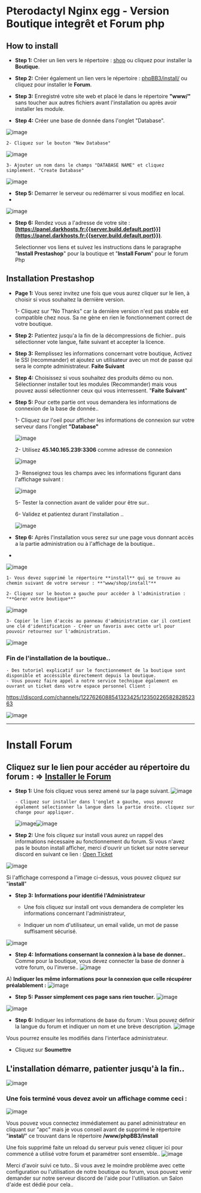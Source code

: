 
# Pterodactyl Nginx egg - Version Boutique integrêt et Forum php

## How to install
- **Step 1:** Créer un lien vers le répertoire : [shop](https://panel.darkhosts.fr:{{server.build.default.port}}/shop) ou cliquez pour installer la **Boutique**.
- **Step 2:** Créer également un lien vers le répertoire : [phpBB3/install/](https://panel.darkhosts.fr:{{server.build.default.port}}/phpBB3/install) ou cliquez pour installer le **Forum**.
- **Step 3:** Enregistré votre site web et placé le dans le répertoire **"www/"** sans toucher aux autres fichiers avant l'installation ou après avoir installer les module.

- **Step 4:** Créer une base de donnée dans l'onglet "Database".
  
![image](https://github.com/DarkGoliath2-0/WebBoutForum/assets/168300186/d2184dcc-0ec2-44dd-b6d0-828f9e735736)

    2- Cliquez sur le bouton "New Database" 

![image](https://github.com/DarkGoliath2-0/WebBoutForum/assets/168300186/afa5157e-cd8e-4d58-8d58-4850c69abd47)

    3- Ajouter un nom dans le champs "DATABASE NAME" et cliquez simplement. "Create Database"
    
![image](https://github.com/DarkGoliath2-0/WebBoutForum/assets/168300186/168de967-4526-4436-87b5-014e667d26e2)

- **Step 5:** Demarrer le serveur ou redémarrer si vous modifiez en local.
- 
![image](https://github.com/DarkGoliath2-0/WebBoutForum/assets/168300186/261fe057-76b3-406d-8e77-7ee663cd7b2d)

- **Step 6:** Rendez vous a l'adresse de votre site : **[https://panel.darkhosts.fr:{{server.build.default.port}}](https://panel.darkhosts.fr:{{server.build.default.port}})**.
  
    Selectionner vos liens et suivez les instructions dans le paragraphe "**Install Prestashop**" pour la boutique et "**Install Forum**" pour le forum Php

## Installation Prestashop

- **Page 1:** Vous serez invitez une fois que vous aurez cliquer sur le lien, à choisir si vous souhaitez la dernière version.
  
    1- Cliquez sur "No Thanks" car la dernière version n'est pas stable est compatible chez nous. Sa ne gène en rien le fonctionnement correct de votre boutique.
  
- **Step 2:** Patientez jusqu'a la fin de la décompressions de fichier.. puis sélectionner vote langue, faite suivant et accepter la licence.
  
- **Step 3:** Remplissez les informations concernant votre boutique, Activez le SSl (recommander) et ajoutez un utilisateur avec un mot de passe qui sera le compte administrateur. **Faite Suivant**
  
- **Step 4:** Choisissez si vous souhaitez des produits démo ou non. Sélectionner installer tout les modules (Recommander) mais vous pouvez aussi sélectionner ceux qui vous interressent. "**Faite Suivant**"
  
- **Step 5:** Pour cette partie ont vous demandera les informations de connexion de la base de donnée..
  
    1- Cliquez sur l'oeil pour afficher les informations de connexion sur votre serveur dans l'onglet **"Database"**

   ![image](https://github.com/DarkGoliath2-0/WebBoutForum/assets/168300186/353dc4c2-bff3-4e55-9777-1c2a8fb559bc)

    2- Utilisez **45.140.165.239:3306** comme adresse de connexion
  
  ![image](https://github.com/DarkGoliath2-0/WebBoutForum/assets/168300186/a835ca78-6d2f-435f-a92d-eefc91968a51)
  
    3- Renseignez tous les champs avec les informations figurant dans l'affichage suivant :
  
  ![image](https://github.com/DarkGoliath2-0/WebBoutForum/assets/168300186/dbba2058-d742-469f-bbcf-2631be458015)
  
    5- Tester la connection avant de valider pour être sur..
  
    6- Validez et patientez durant l'installation ..
  
  ![image](https://github.com/DarkGoliath2-0/WebBoutForum/assets/168300186/355c2d8b-7fad-47ff-baee-86a18e3badc6)
 
- **Step 6:** Après l'installation vous serez sur une page vous donnant accès a la partie administration ou à l'affichage de la boutique..
- 
![image](https://github.com/DarkGoliath2-0/WebBoutForum/assets/168300186/1c2cbcc7-2ce5-4ec2-bee4-1f7d3ff17511)

    1- Vous devez supprimé le répertoire **install** qui se trouve au chemin suivant de votre serveur : **"www/shop/install"**
  
    2- Cliquez sur le bouton a gauche pour accèder à l'administration : "**Gerer votre boutique**"
  
![image](https://github.com/DarkGoliath2-0/WebBoutForum/assets/168300186/4eb17420-8292-438e-8900-744b80d2a324)

    3- Copier le lien d'accès au panneau d'administration car il contient une clé d'identification - Créer un favoris avec cette url pour pouvoir retournez sur l'administration.
    
![image](https://github.com/DarkGoliath2-0/WebBoutForum/assets/168300186/806257a5-35a3-4c61-be6b-017eecd0e402)

### Fin de l'installation de la boutique..
    - Des tutoriel explicatif sur le fonctionnement de la boutique sont disponible et accéssible directement depuis la boutique.
    - Vous pouvez faire appel a notre service technique également en ouvrant un ticket dans votre espace personnel Client : 
    
https://discord.com/channels/1227626088541323425/1235022658282852363

![image](https://github.com/DarkGoliath2-0/WebBoutForum/assets/168300186/a3561d58-1987-4536-915c-8b51634d56fb)

-----------------------------------------------------------------------------------------------------------------------

# Install Forum 

## Cliquez sur le lien pour accéder au répertoire du forum : => [Installer le Forum](https://panel.darkhosts.fr:{{server.build.default.port}}/phpBB3/install)

- **Step 1:** Une fois cliquez vous serez amené sur la page suivant.
![image](https://github.com/DarkGoliath2-0/WebBoutForum/assets/168300186/1ae9bedf-26d4-47e3-a8c0-897f1a68a253)

      - Cliquez sur installer dans l'onglet a gauche, vous pouvez également sélectionner la langue dans la partie droite. cliquez sur change pour appliquer.

  ![image](https://github.com/DarkGoliath2-0/WebBoutForum/assets/168300186/b629057b-4150-44de-a6e9-09c7354203c5)![image](https://github.com/DarkGoliath2-0/WebBoutForum/assets/168300186/4c833ea9-55ea-406f-b9f7-b7809d7c4d53)

- **Step 2:** Une fois cliquez sur install vous aurez un rappel des informations nécessaire au fonctionnement du forum.
Si vous n'avez pas le bouton install afficher, merci d'ouvrir un ticket sur notre serveur discord en suivant ce lien : [Open Ticket](https://discord.com/channels/1227626088541323425/1227781906913824819)

![image](https://github.com/DarkGoliath2-0/WebBoutForum/assets/168300186/cc3aef21-439e-4a06-aee3-794f4a5287c8)

Si l'affichage correspond a l'image ci-dessus, vous pouvez cliquez sur "**install**"

- **Step 3:** __Informations pour identifié l'Administrateur__

    - Une fois cliquez sur install ont vous demandera de completer les informations concernant l'administrateur, 
  
    - Indiquer un nom d'utilisateur, un email valide, un mot de passe suffisament sécurisé.

![image](https://github.com/DarkGoliath2-0/WebBoutForum/assets/168300186/995881b9-3748-4e29-9dc7-1951a68cf860)

- **Step 4:** __Informations consernant la connexion à la base de donner..__
  Comme pour la boutique, vous devez connecter la base de donner à votre forum, ou l'inverse..
![image](https://github.com/DarkGoliath2-0/WebBoutForum/assets/168300186/b3d50288-b15f-4d3d-8f0c-dd825bb68dbc)

A) __Indiquer les même informations pour la connexion que celle récupérer préalablement :__ 
![image](https://github.com/DarkGoliath2-0/WebBoutForum/assets/168300186/dbba2058-d742-469f-bbcf-2631be458015)

- **Step 5:** __Passer simplement ces page sans rien toucher.__
![image](https://github.com/DarkGoliath2-0/WebBoutForum/assets/168300186/742da040-8846-4fc1-9aee-228ebdbf523b)

![image](https://github.com/DarkGoliath2-0/WebBoutForum/assets/168300186/3a79615d-326e-486d-85a2-664a462b1bd5)

- **Step 6:** Indiquer les informations de base du forum :
Vous pouvez définir la langue du forum et indiquer un nom et une brève description.
![image](https://github.com/DarkGoliath2-0/WebBoutForum/assets/168300186/d672abc6-93b1-407f-8403-290c98d3055a)

Vous pourrez ensuite les modifiés dans l'interface administrateur.

- Cliquez sur **Soumettre**

## L'installation démarre, patienter jusqu'à la fin..
![image](https://github.com/DarkGoliath2-0/WebBoutForum/assets/168300186/3da0adb5-fd0f-4efb-a8fc-6f5dc7c684dc)

### Une fois terminé vous devez avoir un affichage comme ceci : 
![image](https://github.com/DarkGoliath2-0/WebBoutForum/assets/168300186/5661e487-263c-463c-896d-6b726046f8bf)

Vous pouvez vous connectez immédiatement au panel administrateur en cliquant sur "apc" mais je vous conseil avant de supprimé le répertoire 
"**instal/**" ce trouvant dans le répertoire **/www/phpBB3/install**

Une fois supprimé faite un reload du serveur puis venez cliquer ici pour commencé a utilisé votre forum et paramétrer sont ensemble..
![image](https://github.com/DarkGoliath2-0/WebBoutForum/assets/168300186/c6680fbc-e954-472c-abf9-4eec7d1417fc)

Merci d'avoir suivi ce tuto..
Si vous avez le moindre problème avec cette configuration ou l'utilisation de notre boutique ou forum, vous pouvez venir demander sur notre serveur discord de l'aide pour l'utilisation. un Salon d'aide est dédié pour cela..
